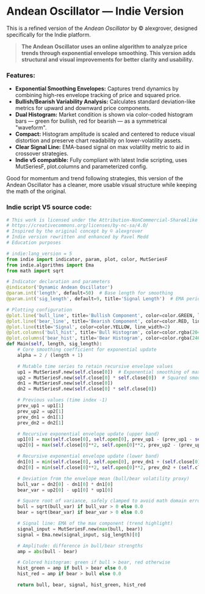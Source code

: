 # **Andean Oscillator — Indie Version**

This is a refined version of the *Andean Oscillator* by © alexgrover, designed specifically for the Indie platform.

> **The Andean Oscillator uses an online algorithm to analyze price trends through exponential envelope smoothing. This version adds structural and visual improvements for better clarity and usability.**

### **Features:**

* **Exponential Smoothing Envelopes:** Captures trend dynamics by combining high-res envelope tracking of price and squared price.
* **Bullish/Bearish Variability Analysis:** Calculates standard deviation-like metrics for upward and downward price components.
* **Dual Histogram:** Market condition is shown via color-coded histogram bars — green for bullish, red for bearish — as a symmetrical "waveform".
* **Compact:** Histogram amplitude is scaled and centered to reduce visual distortion and preserve chart readability on lower-volatility assets.
* **Clear Signal Line:** EMA-based signal on max volatility metric to aid in crossover strategies.
* **Indie v5 compatible:** Fully compliant with latest Indie scripting, uses MutSeriesF, plot.columns and parameterized config.

Good for momentum and trend following strategies, this version of the Andean Oscillator has a cleaner, more usable visual structure while keeping the math of the original.

### **Indie script V5 source code:**
```python
# This work is licensed under the Attribution-NonCommercial-ShareAlike 4.0 International (CC BY-NC-SA 4.0)
# https://creativecommons.org/licenses/by-nc-sa/4.0/
# Inspired by the original concept by © alexgrover
# Indie version rewritten and enhanced by Pavel Medd
# Education purposes

# indie:lang_version = 5
from indie import indicator, param, plot, color, MutSeriesF
from indie.algorithms import Ema
from math import sqrt

# Indicator declaration and parameters
@indicator('Dynamic Andean Oscillator')
@param.int('length', default=50)  # Base length for smoothing
@param.int('sig_length', default=9, title='Signal Length')  # EMA period for signal line

# Plotting configuration
@plot.line('bull_line', title='Bullish Component', color=color.GREEN, line_width=2)
@plot.line('bear_line', title='Bearish Component', color=color.RED, line_width=2)
@plot.line(title='Signal', color=color.YELLOW, line_width=2)
@plot.columns('bull_hist', title='Bull Histogram', color=color.rgba(204, 255, 0, 0.3), base_value=0.0)
@plot.columns('bear_hist', title='Bear Histogram', color=color.rgba(246, 45, 174, 0.3), base_value=0.0)
def Main(self, length, sig_length):
    # Core smoothing coefficient for exponential update
    alpha = 2 / (length + 1)

    # Mutable time series to retain recursive envelope values
    up1 = MutSeriesF.new(self.close[0])  # Exponential smoothing of max(close, open)
    up2 = MutSeriesF.new(self.close[0] * self.close[0])  # Squared smoothing (for variance-like calc)
    dn1 = MutSeriesF.new(self.close[0])
    dn2 = MutSeriesF.new(self.close[0] * self.close[0])

    # Previous values (time index -1)
    prev_up1 = up1[1]
    prev_up2 = up2[1]
    prev_dn1 = dn1[1]
    prev_dn2 = dn2[1]

    # Recursive exponential envelope update (upper band)
    up1[0] = max(self.close[0], self.open[0], prev_up1 - (prev_up1 - self.close[0]) * alpha)
    up2[0] = max(self.close[0]**2, self.open[0]**2, prev_up2 - (prev_up2 - self.close[0]**2) * alpha)

    # Recursive exponential envelope update (lower band)
    dn1[0] = min(self.close[0], self.open[0], prev_dn1 + (self.close[0] - prev_dn1) * alpha)
    dn2[0] = min(self.close[0]**2, self.open[0]**2, prev_dn2 + (self.close[0]**2 - prev_dn2) * alpha)

    # Deviation from the envelope mean (bull/bear volatility proxy)
    bull_var = dn2[0] - dn1[0] * dn1[0]
    bear_var = up2[0] - up1[0] * up1[0]

    # Square root of variance, safely clamped to avoid math domain errors
    bull = sqrt(bull_var) if bull_var > 0 else 0.0
    bear = sqrt(bear_var) if bear_var > 0 else 0.0

    # Signal line: EMA of the max component (trend highlight)
    signal_input = MutSeriesF.new(max(bull, bear))
    signal = Ema.new(signal_input, sig_length)[0]

    # Amplitude: difference in bull/bear strengths
    amp = abs(bull - bear)

    # Colored histogram: green if bull > bear, red otherwise
    hist_green = amp if bull > bear else 0.0
    hist_red = amp if bear > bull else 0.0

    return bull, bear, signal, hist_green, hist_red

```
